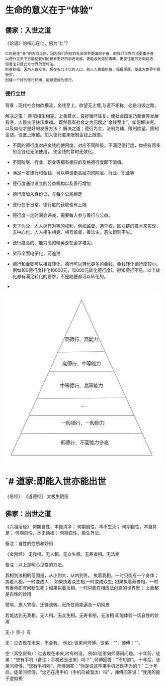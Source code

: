 # 生命的意义在于“体验”

## 儒家：入世之道

《论语》的核心在仁，何为“仁”?  

```
仁的是往"善"的方向走的，因为我们所在的社会世界更偏向于善，即我们世界的法更偏于善
以德行立天下方能使我们的世界更好的前进发展，更能收到道的青睐，更能往道的方向前进，
但善法只是此方世界的暂时法。
积善积福，因为人数众多，现在有几十亿的人口，若人人都能积善，福报深厚，使此方世界不易毁灭，
创建一个好的修行环境，能够更好的修行。
```

### 德行立世

背景：现代社会物欲横流，金钱至上，欲望无止境,与道不相称，必是自毁之路。

解决之策：
阴阳相生相克。上善若水，良好循环往复，使社会国家乃至世界发展有序，人民生活快乐幸福。
既然现有社会之大问题之“金钱至上”，如何解决呢，以及如何才是好的发展方法？
解决之道：德行为主，法制为辅，限制欲望、限制金钱，设置上限值。加入德行度来限制金钱上限值。

- 不同的德行度对应金钱的使用度。对应不同阶级。不满足德行度，你拥有再多的金钱也无法使用，
  使金钱的暂时无效化。

- 不同阶层、行业、职业等都有相应的及格德行度即下限值。

- 满足一定德行和金钱，可以申请更高层次的阶层、行业、职业等

- 德行度通过设立的公益机构以及善行增加

- 德行度加入身份证，与每个公民绑定

- 德行在于日常，德行度的获取也有上限

- 德行度一定时间会递减，需要每人参与善行与公益。

- 天下为公，人人拥有对等的权利，例如监督、选举权，区块链的技术来实现，去中心化。人人相生相克，相互监督，善法生，恶法即刻不生。

- 德行度高的、能力高的精英走在金字塔尖。

- 货币全面电子化，可追溯

- 德行和金钱可以相互转化，德行可以转化更多的金钱，金钱转化德行度较小。例如100德行度转化10000元，10000元转化德行度1。得知德行不易。以上转化都有满足转化的要求，不是随便都可以转化的。

- 
  
  ![阶级塔.png](/img/阶级塔.png)

# `# 道家:即能入世亦能出世

《易经》
 《道德经》
太极生阴阳

## 佛家：出世之道

《六祖坛经》
何期自性，本自清净；
何期自性，本不生灭；
何期自性，本自具足；
何期自性，本无动摇；
何期自性，能生万法。

备注：自性的性质和妙用

《金刚经》
无我相。无人相。无众生相。无寿者相。无法相

备注：以上是明心见性的方法。

我相到法相的范围是，从小到大，从内到外。
执着我相，一时只能有一个身体；
执着人相，一时变成人；
如果执着众生相,一时变成众生;
如果执着寿者相，一时有寿命即有间断生死；如果执着法相，一时只能在相应法创建的世界里；
上面都是自性的妙用

譬喻，旅人寄宿，迁徙流转。无所住而能遍及一切风景

若能达到无我相。无人相。无众生相。无寿者相。无法相
即能体验一切自性的妙用

<p>无-》空-》有</p>
<p>无：过去现在未来，不会有。
例如: 徒弟问师傅。徒弟：“”，师傅：“”。</p>
<p>空（真空假有）：过去现在未来,时有时没。
例如:徒弟向师傅问问题。
十年前，徒弟："您有手机（备注：手机还没出来）吗？" ,师傅回答：“不知道”。
十年后，徒弟问师傅，“您有手机吗”，师傅回答：“你是说这苹果手机还是华为的？”
二十年后，徒弟问师傅，“您还在用手机（手机已被淘汰）吗” ，师傅回答说：“我用的量子虚拟机”</p>
